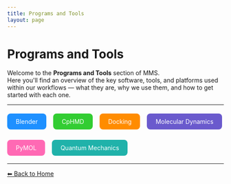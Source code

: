 ```yaml
---
title: Programs and Tools
layout: page
---
```


# Programs and Tools

Welcome to the **Programs and Tools** section of MMS.  
Here you'll find an overview of the key software, tools, and platforms used within our workflows — what they are, why we use them, and how to get started with each one.

---


<div style="display: flex; flex-wrap: wrap; gap: 1rem; margin-top: 1rem;">

  <a class="btn" href="blender" style="background-color:#1E90FF; color:white; padding:10px 20px; border-radius:8px; text-decoration:none;">Blender</a>

  <a class="btn" href="cphmd" style="background-color:#32CD32; color:white; padding:10px 20px; border-radius:8px; text-decoration:none;">CpHMD</a>

  <a class="btn" href="docking" style="background-color:#FF8C00; color:white; padding:10px 20px; border-radius:8px; text-decoration:none;">Docking</a>

  <a class="btn" href="md" style="background-color:#6A5ACD; color:white; padding:10px 20px; border-radius:8px; text-decoration:none;">Molecular Dynamics</a>

  <a class="btn" href="pymol" style="background-color:#FF69B4; color:white; padding:10px 20px; border-radius:8px; text-decoration:none;">PyMOL</a>

  <a class="btn" href="qm" style="background-color:#20B2AA; color:white; padding:10px 20px; border-radius:8px; text-decoration:none;">Quantum Mechanics</a>

</div>


---


[⬅ Back to Home](/mms-wiki)
